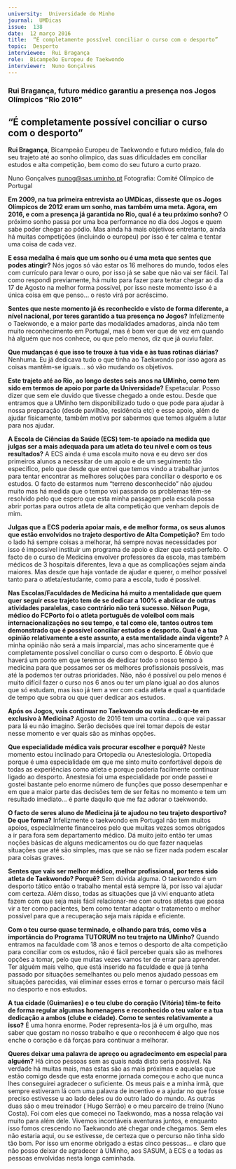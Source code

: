 ```yaml
---
university:  Universidade do Minho
journal:  UMDicas
issue:  138
date:  12 março 2016
title:  “É completamente possível conciliar o curso com o desporto”
topic:  Desporto
interviewee:  Rui Bragança
role:  Bicampeão Europeu de Taekwondo
interviewer:  Nuno Gonçalves
---
```

 

 ### Rui Bragança, futuro médico garantiu a presença nos Jogos Olímpicos “Rio 2016”

 ## “É completamente possível conciliar o curso com o desporto”

 **Rui Bragança**, Bicampeão Europeu de Taekwondo e futuro médico, fala do seu trajeto até ao sonho olímpico, das suas dificuldades em conciliar estudos e alta competição, bem como do seu futuro a curto prazo.

 Nuno Gonçalves
 nunog@sas.uminho.pt
 Fotografia: Comité Olímpico de Portugal

 **Em 2009, na tua primeira entrevista ao UMDicas, disseste que os Jogos Olímpicos de 2012 eram um sonho, mas também uma meta. Agora, em 2016, e com a presença já garantida no Rio, qual é a teu próximo sonho?**
 O próximo sonho passa por uma boa performance no dia dos Jogos e quem sabe poder chegar ao pódio. Mas ainda há mais objetivos entretanto, ainda há muitas competições (incluindo o europeu) por isso é ter calma e tentar uma coisa de cada vez.

 **E essa medalha é mais que um sonho ou é uma meta que sentes que podes atingir?**
 Nós jogos só vão estar os 16 melhores do mundo, todos eles com currículo para levar o ouro, por isso já se sabe que não vai ser fácil. Tal como respondi previamente, há muito para fazer para tentar chegar ao dia 17 de Agosto na melhor forma possível, por isso neste momento isso é a única coisa em que penso… o resto virá por acréscimo.

 **Sentes que neste momento já és reconhecido e visto de forma diferente, a nível nacional, por teres garantido a tua presença no Jogos?**
 Infelizmente o Taekwondo, e a maior parte das modalidades amadoras, ainda não tem muito reconhecimento em Portugal, mas é bom ver que de vez em quando há alguém que nos conhece, ou que pelo menos, diz que já ouviu falar.

 **Que mudanças é que isso te trouxe à tua vida e às tuas rotinas diárias?**
 Nenhuma. Eu já dedicava tudo o que tinha ao Taekwondo por isso agora as coisas mantêm-se iguais… só vão mudando os objetivos.

 **Este trajeto até ao Rio, ao longo destes seis anos na UMinho, como tem sido em termos de apoio por parte da Universidade?**
 Espetacular. Posso dizer que sem ele duvido que tivesse chegado a onde estou. Desde que entramos que a UMinho tem disponibilizado tudo o que pode para ajudar à nossa preparação (desde pavilhão, residência etc) e esse apoio, além de ajudar fisicamente, também motiva por sabermos que temos alguém a lutar para nos ajudar.

 **A Escola de Ciências da Saúde (ECS) tem-te apoiado na medida que julgas ser a mais adequada para um atleta do teu nível e com os teus resultados?**
 A ECS ainda é uma escola muito nova e eu devo ser dos primeiros alunos a necessitar de um apoio e de um seguimento tão específico, pelo que desde que entrei que temos vindo a trabalhar juntos para tentar encontrar as melhores soluções para conciliar o desporto e os estudos. O facto de estarmos num “terreno desconhecido” não ajudou muito mas há medida que o tempo vai passando os problemas têm-se resolvido pelo que espero que esta minha passagem pela escola possa abrir portas para outros atleta de alta competição que venham depois de mim.

 **Julgas que a ECS poderia apoiar mais, e de melhor forma, os seus alunos que estão envolvidos no trajeto desportivo de Alta Competição?**
 Em todo o lado há sempre coisas a melhorar, há sempre novas necessidades por isso é impossível instituir um programa de apoio e dizer que está perfeito. O facto de o curso de Medicina envolver professores da escola, mas também médicos de 3 hospitais diferentes, leva a que as complicações sejam ainda maiores. Mas desde que haja vontade de ajudar e querer, o melhor possível tanto para o atleta/estudante, como para a escola, tudo é possível.

 **Nas Escolas/Faculdades de Medicina há muito a mentalidade que quem quer seguir esse trajeto tem de se dedicar a 100% e abdicar de outras atividades paralelas, caso contrário não terá sucesso. Nélson Puga, médico do FCPorto foi o atleta português de voleibol com mais internacionalizações no seu tempo, e tal como ele, tantos outros tem demonstrado que é possível conciliar estudos e desporto. Qual é a tua opinião relativamente a este assunto, a esta mentalidade ainda vigente?**
 A minha opinião não será a mais imparcial, mas acho sinceramente que é completamente possível conciliar o curso com o desporto. É óbvio que haverá um ponto em que teremos de dedicar todo o nosso tempo à medicina para que possamos ser os melhores profissionais possíveis, mas até la podemos ter outras prioridades. Não, não é possível ou pelo menos é muito difícil fazer o curso nos 6 anos ou ter um plano igual ao dos alunos que só estudam, mas isso já tem a ver com cada atleta e qual a quantidade de tempo que sobra ou que quer dedicar aos estudos.

 **Após os Jogos, vais continuar no Taekwondo ou vais dedicar-te em exclusivo à Medicina?**
 Agosto de 2016 tem uma cortina … o que vai passar para lá eu não imagino. Serão decisões que irei tomar depois de estar nesse momento e ver quais são as minhas opções.

 **Que especialidade médica vais procurar escolher e porquê?**
 Neste momento estou inclinado para Ortopedia ou Anestesiologia. Ortopedia porque é uma especialidade em que me sinto muito confortável depois de todas as experiências como atleta e porque poderia facilmente continuar ligado ao desporto. Anestesia foi uma especialidade por onde passei e gostei bastante pelo enorme número de funções que posso desempenhar e em que a maior parte das decisões tem de ser feitas no momento e tem um resultado imediato… é parte daquilo que me faz adorar o taekwondo.

 **O facto de seres aluno de Medicina já te ajudou no teu trajeto desportivo? De que forma?**
 Infelizmente o taekwondo em Portugal não tem muitos apoios, especialmente financeiros pelo que muitas vezes somos obrigados a ir para fora sem departamento médico. Dá muito jeito então ter umas noções básicas de alguns medicamentos ou do que fazer naquelas situações que até são simples, mas que se não se fizer nada podem escalar para coisas graves.

 **Sentes que vais ser melhor médico, melhor profissional, por teres sido atleta de Taekwondo? Porquê?**
 Sem dúvida alguma. O taekwondo é um desporto tático então o trabalho mental está sempre lá, por isso vai ajudar com certeza. Além disso, todas as situações que já vivi enquanto atleta fazem com que seja mais fácil relacionar-me com outros atletas que possa vir a ter como pacientes, bem como tentar adaptar o tratamento o melhor possível para que a recuperação seja mais rápida e eficiente.

 **Com o teu curso quase terminado, e olhando para trás, como vês a importância do Programa TUTORUM no teu trajeto na UMinho?**
 Quando entramos na faculdade com 18 anos e temos o desporto de alta competição para conciliar com os estudos, não é fácil perceber quais são as melhores opções a tomar, pelo que muitas vezes vamos ter de errar para aprender. Ter alguém mais velho, que está inserido na faculdade e que já tenha passado por situações semelhantes ou pelo menos ajudado pessoas em situações parecidas, vai eliminar esses erros e tornar o percurso mais fácil no desporto e nos estudos.

 **A tua cidade (Guimarães) e o teu clube do coração (Vitória) têm-te feito de forma regular algumas homenagens e reconhecido o teu valor e a tua dedicação a ambos (clube e cidade). Como te sentes relativamente a isso?**
 É uma honra enorme. Poder representa-los já é um orgulho, mas saber que gostam no nosso trabalho e que o reconhecem é algo que nos enche o coração e dá forças para continuar a melhorar.

 **Queres deixar uma palavra de apreço ou agradecimento em especial para alguém?**
 Há cinco pessoas sem as quais nada disto seria possível. Na verdade há muitas mais, mas estas são as mais próximas e aquelas que estão comigo desde que esta enorme jornada começou e acho que nunca lhes conseguirei agradecer o suficiente. Os meus pais e a minha irmã, que sempre estiveram lá com uma palavra de incentivo e a ajudar no que fosse preciso estivesse u ao lado deles ou do outro lado do mundo. As outras duas são o meu treinador ( Hugo Serrão) e o meu parceiro de treino (Nuno Costa).
 Foi com eles que comecei no Taekwondo, mas a nossa relação vai muito para além dele. Vivemos incontáveis aventuras juntos, e enquanto isso fomos crescendo no Taekwondo até chegar onde chegamos. Sem eles não estaria aqui, ou se estivesse, de certeza que o percurso não tinha sido tão bom. Por isso um enorme obrigado a estas cinco pessoas… e claro que não posso deixar de agradecer à UMinho, aos SASUM, à ECS e a todas as pessoas envolvidas nesta longa caminhada.

